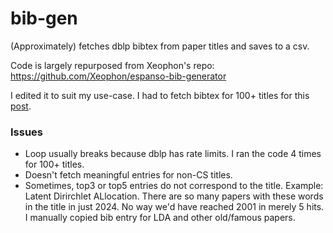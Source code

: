 # bib-gen
(Approximately) fetches dblp bibtex from paper titles and saves to a csv. 

Code is largely repurposed from Xeophon's repo: https://github.com/Xeophon/espanso-bib-generator

I edited it to suit my use-case. I had to fetch bibtex for 100+ titles for this [post](https://suryabulusu.github.io/posts/taste/).

### Issues
- Loop usually breaks because dblp has rate limits. I ran the code 4 times for 100+ titles.
- Doesn't fetch meaningful entries for non-CS titles.
- Sometimes, top3 or top5 entries do not correspond to the title. Example: Latent Dirirchlet ALlocation. There are so many papers with these words in the title in just 2024. No way we'd have reached 2001 in merely 5 hits. I manually copied bib entry for LDA and other old/famous papers.



